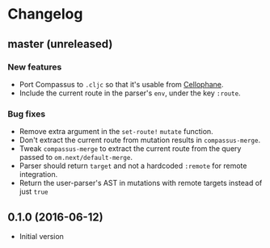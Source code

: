# Changelog

## master (unreleased)

### New features

- Port Compassus to `.cljc` so that it's usable from [Cellophane](https://github.com/ladderlife/cellophane).
- Include the current route in the parser's `env`, under the key `:route`.

### Bug fixes

- Remove extra argument in the `set-route!` `mutate` function.
- Don't extract the current route from mutation results in `compassus-merge`.
- Tweak `compassus-merge` to extract the current route from the query passed to `om.next/default-merge`.
- Parser should return `target` and not a hardcoded `:remote` for remote integration.
- Return the user-parser's AST in mutations with remote targets instead of just `true`

## 0.1.0 (2016-06-12)

- Initial version
